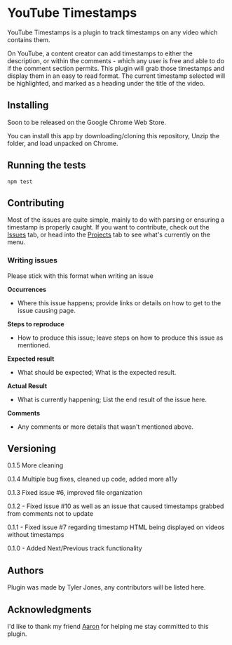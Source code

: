# YouTube Timestamps

YouTube Timestamps is a plugin to track timestamps on any video which contains them.

On YouTube, a content creator can add timestamps to either the description, or within the comments - which any user is free and able to do if the comment section permits. This plugin will grab those timestamps and display them in an easy to read format. The current timestamp selected will be highlighted, and marked as a heading under the title of the video.

## Installing

Soon to be released on the Google Chrome Web Store.

You can install this app by downloading/cloning this repository,
Unzip the folder, and load unpacked on Chrome.

## Running the tests

`npm test`

## Contributing

Most of the issues are quite simple, mainly to do with parsing or ensuring a timestamp is properly caught.
If you want to contribute, check out the [Issues](https://github.com/TylerJDev/YouTube_Timestamps/issues) tab, or head into the [Projects](https://github.com/TylerJDev/YouTube_Timestamps/projects) tab to see what's currently on the menu.

### Writing issues

Please stick with this format when writing an issue

**Occurrences**
- Where this issue happens; provide links or details on how to get to the issue causing page.

**Steps to reproduce**
- How to produce this issue; leave steps on how to produce this issue as mentioned.

**Expected result**
- What should be expected; What is the expected result.

**Actual Result**
- What is currently happening; List the end result of the issue here.

**Comments**
- Any comments or more details that wasn't mentioned above.


## Versioning
0.1.5 More cleaning

0.1.4 Multiple bug fixes, cleaned up code, added more a11y

0.1.3 Fixed issue #6, improved file organization

0.1.2 - Fixed issue #10 as well as an issue that caused timestamps grabbed from comments not to update

0.1.1 - Fixed issue #7 regarding timestamp HTML being displayed on videos without timestamps

0.1.0 - Added Next/Previous track functionality

## Authors

Plugin was made by Tyler Jones, any contributors will be listed here.

## Acknowledgments

I'd like to thank my friend [Aaron](https://github.com/AaronChapman) for helping me stay committed to this plugin.
